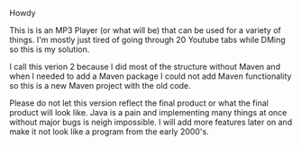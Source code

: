 Howdy


This is is an MP3 Player (or what will be) that can be used for a variety of things. 
I'm mostly just tired of going through 20 Youtube tabs while DMing so this is my solution.

I call this verion 2 because I did most of the structure without Maven and when I needed to add a Maven package
I could not add Maven functionality so this is a new Maven project with the old code.

Please do not let this version reflect the final product or what the final product will look like.
Java is a pain and implementing many things at once without major bugs is neigh impossible.
I will add more features later on and make it not look like a program from the early 2000's.

